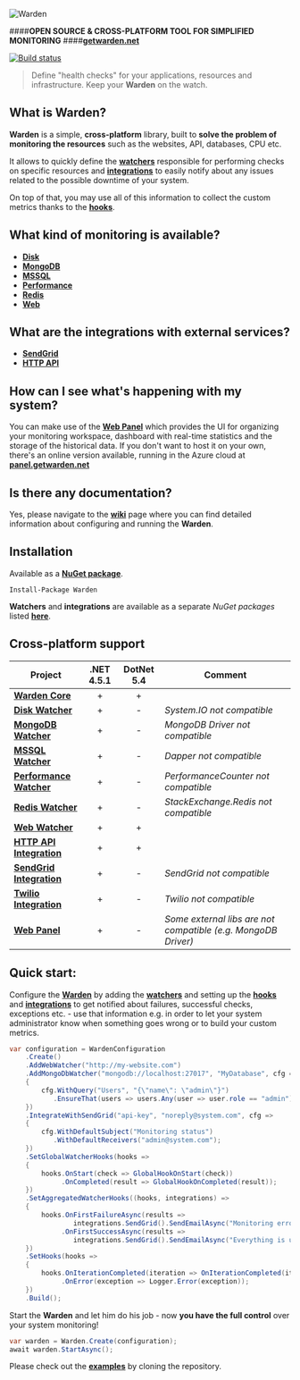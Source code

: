 ![Warden](http://spetz.github.io/img/warden_logo.png)

####**OPEN SOURCE & CROSS-PLATFORM TOOL FOR SIMPLIFIED MONITORING**
####**[getwarden.net](http://getwarden.net)**

[![Build status](https://ci.appveyor.com/api/projects/status/47l3ldatuj526tf5/branch/master?svg=true)](https://ci.appveyor.com/project/spetz/Warden/branch/master)

> Define "health checks" for your applications, resources and
> infrastructure. Keep your **Warden** on the watch.


**What is Warden?**
----------------

**Warden** is a simple, **cross-platform** library, built to **solve the problem of monitoring the resources** such as the websites, API, databases, CPU etc. 

It allows to quickly define the **[watchers](https://github.com/spetz/Warden/wiki/watcher)** responsible for performing checks on specific resources and **[integrations](https://github.com/spetz/Warden/wiki/integration)** to easily notify about any issues related to the possible downtime of your system. 

On top of that, you may use all of this information to collect the custom metrics thanks to the **[hooks](https://github.com/spetz/Warden/wiki/Hooks)**.


**What kind of monitoring is available?**
----------------
 - **[Disk](https://github.com/spetz/Warden/wiki/Watcher-type-Disk)**
 - **[MongoDB](https://github.com/spetz/Warden/wiki/Watcher-type-MongoDB)**
 - **[MSSQL](https://github.com/spetz/Warden/wiki/Watcher-type-MSSQL)**
 - **[Performance](https://github.com/spetz/Warden/wiki/Watcher-type-Performance)**
 - **[Redis](https://github.com/spetz/Warden/wiki/Watcher-type-Redis)**
 - **[Web](https://github.com/spetz/Warden/wiki/Watcher-type-Web)**


**What are the integrations with external services?**
----------------
 - **[SendGrid](https://github.com/spetz/Warden/wiki/Integration-with-SendGrid)**
 - **[HTTP API](https://github.com/spetz/Warden/wiki/Integration-with-HTTP-API)**


**How can I see what's happening with my system?**
----------------

You can make use of the **[Web Panel](https://github.com/spetz/Warden/wiki/Web-Panel)** which provides the UI for organizing your monitoring workspace, dashboard with real-time statistics and the storage of the historical data. If you don't want to host it on your own, there's an online version available, running in the Azure cloud at **[panel.getwarden.net](http://panel.getwarden.net)** 

**Is there any documentation?**
----------------

Yes, please navigate to the **[wiki](https://github.com/spetz/Warden/wiki)** page where you can find detailed information about configuring and running the **Warden**.

**Installation**
----------------

Available as a **[NuGet package](https://www.nuget.org/packages/Warden/)**. 
```
Install-Package Warden
```

**Watchers** and **integrations** are available as a separate _NuGet packages_ listed **[here](https://www.nuget.org/profiles/Spetz)**.

**Cross-platform support**
----------------

| Project              |   .NET 4.5.1  |  DotNet 5.4  |            Comment              |      
|----------------------|:-------------:|:------------:|---------------------------------
| **[Warden Core](https://github.com/spetz/Warden/wiki/Warden)**         |        +      |        +     |     
| **[Disk Watcher](https://github.com/spetz/Warden/wiki/Watcher-type-Disk)**         |        +      |        -     | _System.IO not compatible_
| **[MongoDB Watcher](https://github.com/spetz/Warden/wiki/Watcher-type-MongoDB)**      |        +      |        -     | _MongoDB Driver not compatible_
| **[MSSQL Watcher](https://github.com/spetz/Warden/wiki/Watcher-type-MSSQL)**        |        +      |        -     | _Dapper not compatible_
| **[Performance Watcher](https://github.com/spetz/Warden/wiki/Watcher-type-Performance)**  |        +      |        -     | _PerformanceCounter not compatible_
| **[Redis Watcher](https://github.com/spetz/Warden/wiki/Watcher-type-Redis)**        |        +      |        -     | _StackExchange.Redis not compatible_
| **[Web Watcher](https://github.com/spetz/Warden/wiki/Watcher-type-Web)**          |        +      |        +     |
| **[HTTP API Integration](https://github.com/spetz/Warden/wiki/Integration-with-HTTP-API)** |        +      |        +     | 
| **[SendGrid Integration](https://github.com/spetz/Warden/wiki/Integration-with-SendGrid)** |        +      |        -     | _SendGrid not compatible_
| **[Twilio Integration](https://github.com/spetz/Warden/wiki/Integration-with-Twilio )** |        +      |        -     | _Twilio  not compatible_
| **[Web Panel](https://github.com/spetz/Warden/wiki/Web-Panel)** |        +      |        -     | _Some external libs are not compatible (e.g. MongoDB Driver)_

**Quick start**:
----------------

Configure the **[Warden](https://github.com/spetz/Warden/wiki/Warden)** by adding the  **[watchers](https://github.com/spetz/Warden/wiki/Watcher)** and setting up the **[hooks](https://github.com/spetz/Warden/wiki/Hooks)** and **[integrations](https://github.com/spetz/Warden/wiki/Integration)**  to get notified about failures, successful checks, exceptions etc. - use that information e.g. in order to let your system administrator know when something goes wrong or to build your custom metrics.
```csharp
var configuration = WardenConfiguration
    .Create()
    .AddWebWatcher("http://my-website.com")
    .AddMongoDbWatcher("mongodb://localhost:27017", "MyDatabase", cfg =>
    {
        cfg.WithQuery("Users", "{\"name\": \"admin\"}")
           .EnsureThat(users => users.Any(user => user.role == "admin"));
    })
    .IntegrateWithSendGrid("api-key", "noreply@system.com", cfg =>
    {
        cfg.WithDefaultSubject("Monitoring status")
           .WithDefaultReceivers("admin@system.com");
    })
    .SetGlobalWatcherHooks(hooks =>
    {
        hooks.OnStart(check => GlobalHookOnStart(check))
             .OnCompleted(result => GlobalHookOnCompleted(result));
    })
    .SetAggregatedWatcherHooks((hooks, integrations) =>
    {
        hooks.OnFirstFailureAsync(results => 
                integrations.SendGrid().SendEmailAsync("Monitoring errors have occured."))
             .OnFirstSuccessAsync(results => 
                integrations.SendGrid().SendEmailAsync("Everything is up and running again!"));
    })
    .SetHooks(hooks =>
    {
        hooks.OnIterationCompleted(iteration => OnIterationCompleted(iteration))
             .OnError(exception => Logger.Error(exception));
    })
    .Build();
```

Start the **Warden** and let him do his job - now **you have the full control** over your system monitoring!
```csharp
var warden = Warden.Create(configuration);
await warden.StartAsync();
```
Please check out the **[examples](https://github.com/spetz/Warden/wiki/Examples)** by cloning the repository.